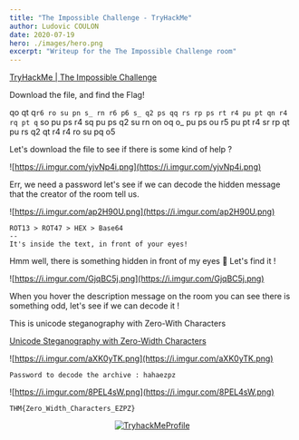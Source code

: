 ```yaml
---
title: "The Impossible Challenge - TryHackMe"
author: Ludovic COULON
date: 2020-07-19
hero: ./images/hero.png
excerpt: "Writeup for the The Impossible Challenge room"
---
```


[TryHackMe | The Impossible Challenge](https://tryhackme.com/room/theimpossiblechallenge)

Download the file, and find the Flag!

qo qt q`r6 ro su pn s_ rn r6 p6 s_ q2 ps qq rs rp ps rt r4 pu pt qn r4 rq pt q` so pu ps r4 sq pu ps q2 su rn on oq o\_ pu ps ou r5 pu pt r4 sr rp qt pu rs q2 qt r4 r4 ro su pq o5

Let's download the file to see if there is some kind of help ?

![https://i.imgur.com/yjvNp4i.png](https://i.imgur.com/yjvNp4i.png)

Err, we need a password let's see if we can decode the hidden message that the creator of the room tell us.

![https://i.imgur.com/ap2H90U.png](https://i.imgur.com/ap2H90U.png)

```
ROT13 > ROT47 > HEX > Base64
--
It's inside the text, in front of your eyes!
```

Hmm well, there is something hidden in front of my eyes 👀 Let's find it !

![https://i.imgur.com/GjqBC5j.png](https://i.imgur.com/GjqBC5j.png)

When you hover the description message on the room you can see there is something odd, let's see if we can decode it !

This is unicode steganography with Zero-With Characters

[Unicode Steganography with Zero-Width Characters](https://330k.github.io/misc_tools/unicode_steganography.html)

![https://i.imgur.com/aXK0yTK.png](https://i.imgur.com/aXK0yTK.png)

```
Password to decode the archive : hahaezpz
```

![https://i.imgur.com/8PEL4sW.png](https://i.imgur.com/8PEL4sW.png)

```
THM{Zero_Width_Characters_EZPZ}
```

<center>
  <a href="https://tryhackme.com/p/boperXD" target="_blank">
    <img src="https://i.imgur.com/hejzVWP.png" alt="TryhackMeProfile" />
  </a>
</center>
